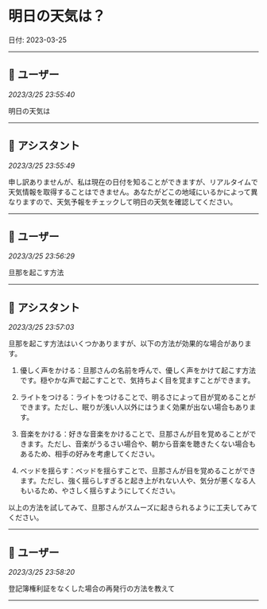 # 明日の天気は？

日付: 2023-03-25

---

## 👤 ユーザー
*2023/3/25 23:55:40*

明日の天気は

---

## 🤖 アシスタント
*2023/3/25 23:55:49*

申し訳ありませんが、私は現在の日付を知ることができますが、リアルタイムで天気情報を取得することはできません。あなたがどこの地域にいるかによって異なりますので、天気予報をチェックして明日の天気を確認してください。

---

## 👤 ユーザー
*2023/3/25 23:56:29*

旦那を起こす方法

---

## 🤖 アシスタント
*2023/3/25 23:57:03*

旦那を起こす方法はいくつかありますが、以下の方法が効果的な場合があります。

1. 優しく声をかける：旦那さんの名前を呼んで、優しく声をかけて起こす方法です。穏やかな声で起こすことで、気持ちよく目を覚ますことができます。

2. ライトをつける：ライトをつけることで、明るさによって目が覚めることができます。ただし、眠りが浅い人以外にはうまく効果が出ない場合もあります。

3. 音楽をかける：好きな音楽をかけることで、旦那さんが目を覚めることができます。ただし、音楽がうるさい場合や、朝から音楽を聴きたくない場合もあるため、相手の好みを考慮してください。

4. ベッドを揺らす：ベッドを揺らすことで、旦那さんが目を覚めることができます。ただし、強く揺らしすぎると起き上がれない人や、気分が悪くなる人もいるため、やさしく揺らすようにしてください。

以上の方法を試してみて、旦那さんがスムーズに起きられるように工夫してみてください。

---

## 👤 ユーザー
*2023/3/25 23:58:20*

登記簿権利証をなくした場合の再発行の方法を教えて

---

